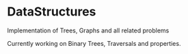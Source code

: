 # DataStructures
Implementation of Trees, Graphs and all related problems

Currently working on Binary Trees, Traversals and properties. 
